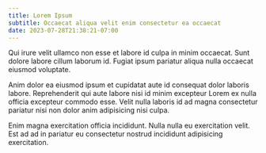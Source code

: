 ```yaml
---
title: Lorem Ipsum
subtitle: Occaecat aliqua velit enim consectetur ea occaecat
date: 2023-07-28T21:38:21-07:00
---
```


Qui irure velit ullamco non esse et labore id culpa in minim occaecat. Sunt dolore labore cillum laborum id. Fugiat ipsum pariatur aliqua nulla occaecat eiusmod voluptate.

Anim dolor ea eiusmod ipsum et cupidatat aute id consequat dolor laboris labore. Reprehenderit qui aute labore nisi id minim excepteur Lorem ex nulla officia excepteur commodo esse. Velit nulla laboris id ad magna consectetur pariatur nisi non dolor anim adipisicing nisi culpa.

Enim magna exercitation officia incididunt. Nulla nulla eu exercitation velit. Est ad ad in pariatur eu consectetur nostrud incididunt adipisicing exercitation.
